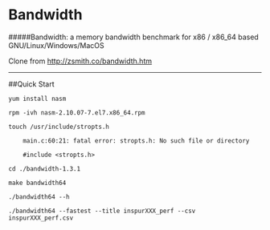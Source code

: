 # Bandwidth

#####Bandwidth: a memory bandwidth benchmark for x86 / x86_64 based GNU/Linux/Windows/MacOS

Clone from <http://zsmith.co/bandwidth.htm>

---

##Quick Start

    yum install nasm

    rpm -ivh nasm-2.10.07-7.el7.x86_64.rpm

    touch /usr/include/stropts.h

        main.c:60:21: fatal error: stropts.h: No such file or directory

        #include <stropts.h>

    cd ./bandwidth-1.3.1

    make bandwidth64

    ./bandwidth64 --h

    ./bandwidth64 --fastest --title inspurXXX_perf --csv inspurXXX_perf.csv

